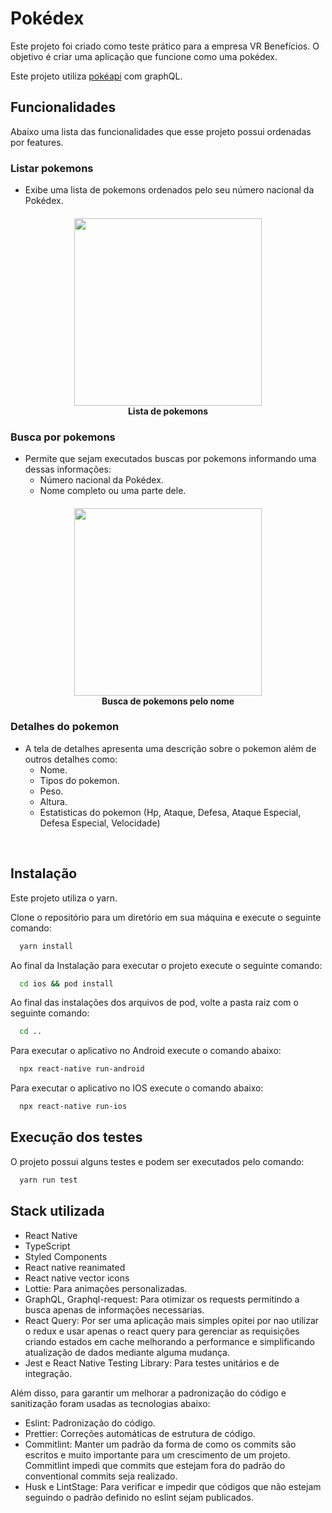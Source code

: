 # Pokédex

Este projeto foi criado como teste prático para a empresa VR Benefícios. 
O objetivo é criar uma aplicação que funcione como uma pokédex.

Este projeto utiliza [pokéapi](https://pokeapi.co/) com graphQL.


## Funcionalidades

Abaixo uma lista das funcionalidades que esse projeto possui ordenadas por features.

### Listar pokemons

- Exibe uma lista de pokemons ordenados pelo seu número nacional da Pokédex.

<h4 align="center">
<img src="https://user-images.githubusercontent.com/58531490/210359098-fc53e317-7d5f-4115-afec-536fb462eae8.png" width="300px" /><br>
 <b>Lista de pokemons</b>
</h4>

### Busca por pokemons

- Permite que sejam executados buscas por pokemons informando uma dessas informações:
  * Número nacional da Pokédex.
  * Nome completo ou uma parte dele.

<h4 align="center">
<img src="https://user-images.githubusercontent.com/58531490/210357801-f2f72c14-4e11-4b75-989f-493306c04da1.png" width="300px" /><br>
 <b>Busca de pokemons pelo nome</b>
</h4>

### Detalhes do pokemon

- A tela de detalhes apresenta uma descrição sobre o pokemon além de outros detalhes como:
  * Nome.
  * Tipos do pokemon.
  * Peso.
  * Altura.
  * Estatisticas do pokemon (Hp, Ataque, Defesa, Ataque Especial, Defesa Especial, Velocidade)


&nbsp;
## Instalação

Este projeto utiliza o yarn.

Clone o repositório para um diretório em sua máquina e execute o seguinte comando:

```bash
  yarn install
```

Ao final da Instalação para executar o projeto execute o seguinte comando:

```bash
  cd ios && pod install
```

Ao final das instalações dos arquivos de pod, volte a pasta raiz com o seguinte comando:

```bash
  cd ..
```

Para executar o aplicativo no Android execute o comando abaixo:

```bash
  npx react-native run-android
```

Para executar o aplicativo no IOS execute o comando abaixo:

```bash
  npx react-native run-ios
```

## Execução dos testes


O projeto possui alguns testes e podem ser executados pelo comando:

```bash
  yarn run test
```

## Stack utilizada

- React Native
- TypeScript
- Styled Components
- React native reanimated
- React native vector icons
- Lottie: Para animações personalizadas. 
- GraphQL, Graphql-request: Para otimizar os requests permitindo a busca apenas de informações necessarias. 
- React Query: Por ser uma aplicação mais simples opitei por nao utilizar o redux e usar apenas o react query para gerenciar as requisições criando estados em cache melhorando a performance e simplificando atualização de dados mediante alguma mudança.
- Jest e React Native Testing Library: Para testes unitários e de integração. 

Além disso, para garantir um melhorar a padronização do código e sanitização foram usadas as tecnologias abaixo:

- Eslint: Padronização do código.
- Prettier: Correções automáticas de estrutura de código.
- Commitlint: Manter um padrão da forma de como os commits são escritos e muito importante para um crescimento de um projeto. Commitlint impedi que commits que estejam fora do padrão do conventional commits seja realizado. 
- Husk e LintStage: Para verificar e impedir que códigos que não estejam seguindo o padrão definido no eslint sejam publicados.
